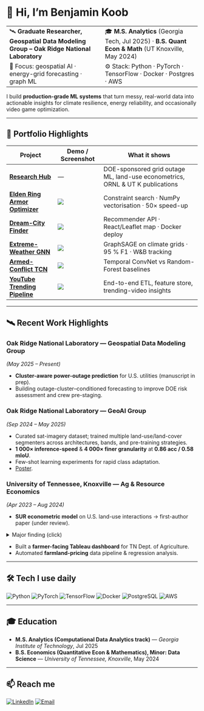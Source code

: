 # 👋 Hi, I’m Benjamin Koob

|  |  |
|--|--|
| 🛰️  **Graduate Researcher, Geospatial Data Modeling Group – Oak Ridge National Laboratory** | 🎓 **M.S. Analytics** (Georgia Tech, Jul 2025) · **B.S. Quant Econ & Math** (UT Knoxville, May 2024) |
| 🔭  Focus: geospatial AI · energy-grid forecasting · graph ML | ⚙️  Stack: Python · PyTorch · TensorFlow · Docker · Postgres · AWS |

I build **production-grade ML systems** that turn messy, real-world data into actionable insights for climate resilience, energy reliability, and occasionally video game optimization.

---

## 🚀 Portfolio Highlights

| Project | Demo / Screenshot | What it shows |
|---------|-------------------|---------------|
| **[Research Hub](https://github.com/<username>/research-portfolio)** | — | DOE-sponsored grid outage ML, land-use econometrics, ORNL & UT K publications |
| **[Elden Ring Armor Optimizer](https://github.com/<username>/elden-ring-armor-optimizer)** | ![](https://raw.githubusercontent.com/<username>/elden-ring-armor-optimizer/main/docs/demo.gif) | Constraint search · NumPy vectorisation · 50× speed-up |
| **[Dream-City Finder](https://github.com/<username>/dream-city-finder)** | ![](https://raw.githubusercontent.com/<username>/dream-city-finder/main/docs/map.gif) | Recommender API · React/Leaflet map · Docker deploy |
| **[Extreme-Weather GNN](https://github.com/<username>/extreme-weather-gnn)** | ![](https://raw.githubusercontent.com/<username>/extreme-weather-gnn/main/docs/roc.png) | GraphSAGE on climate grids · 95 % F1 · W&B tracking |
| **[Armed-Conflict TCN](https://github.com/<username>/armed-conflict-tcn)** | ![](https://raw.githubusercontent.com/<username>/armed-conflict-tcn/main/docs/results.png) | Temporal ConvNet vs Random-Forest baselines |
| **[YouTube Trending Pipeline](https://github.com/<username>/youtube-trending-pipeline)** | ![](https://raw.githubusercontent.com/<username>/youtube-trending-pipeline/main/docs/etl.png) | End-to-end ETL, feature store, trending-video insights |

---

## 🛰️ Recent Work Highlights

### Oak Ridge National Laboratory — **Geospatial Data Modeling Group**  
*(May 2025 – Present)*  
- **Cluster-aware power-outage prediction** for U.S. utilities (manuscript in prep).  
- Building outage-cluster–conditioned forecasting to improve DOE risk assessment and crew pre-staging.

### Oak Ridge National Laboratory — **GeoAI Group**  
*(Sep 2024 – May 2025)*  
- Curated sat-imagery dataset; trained multiple land-use/land-cover segmenters across architectures, bands, and pre-training strategies.  
- **1 000× inference-speed** & **4 000× finer granularity** at **0.86 acc / 0.58 mIoU**.  
- Few-shot learning experiments for rapid class adaptation.  
- [Poster](Graduate/Land_Use_Classification/Poster.png).

### University of Tennessee, Knoxville — **Ag & Resource Economics**  
*(Apr 2023 – Aug 2024)*  
- **SUR econometric model** on U.S. land-use interactions → first-author paper (under review).  
<details><summary>Major finding (click)</summary>

We found that acreage of individual land-cover types can significantly predict the acreage of most other types&hellip; *(full paragraph here)*.
</details>

- Built a **farmer-facing Tableau dashboard** for TN Dept. of Agriculture.  
- Automated **farmland-pricing** data pipeline & regression analysis.

---

## 🛠  Tech I use daily

![Python](https://img.shields.io/badge/-Python-informational?logo=python&logoColor=white&color=3776AB)
![PyTorch](https://img.shields.io/badge/-PyTorch-informational?logo=pytorch&logoColor=white&color=EE4C2C)
![TensorFlow](https://img.shields.io/badge/-TensorFlow-informational?logo=tensorflow&logoColor=white&color=FF6F00)
![Docker](https://img.shields.io/badge/-Docker-informational?logo=docker&logoColor=white&color=2496ED)
![PostgreSQL](https://img.shields.io/badge/-PostgreSQL-informational?logo=postgresql&logoColor=white&color=4169E1)
![AWS](https://img.shields.io/badge/-AWS-informational?logo=amazon-aws&logoColor=white&color=FF9900)

---

## 🎓 Education

- **M.S. Analytics (Computational Data Analytics track)** — *Georgia Institute of Technology*, Jul 2025  
- **B.S. Economics (Quantitative Econ & Mathematics), Minor: Data Science** — *University of Tennessee, Knoxville*, May 2024  

---

## 📫 Reach me

[![LinkedIn](https://img.shields.io/badge/-LinkedIn-blue?logo=linkedin)](https://www.linkedin.com/in/<your-handle>/](https://www.linkedin.com/in/benjaminkoob/))
[![Email](https://img.shields.io/badge/-Email-informational?logo=gmail)](mailto:benjaminlkoob@gmail.com)
